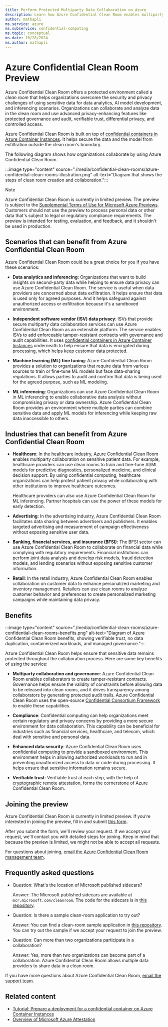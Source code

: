 ```yaml
---
title: Perform Protected Multiparty Data Collaboration on Azure
description: Learn how Azure Confidential Clean Room enables multiparty collaborations while preventing outside access to the data.
author: mathapli
ms.service: azure
ms.subservice: confidential-computing
ms.topic: conceptual
ms.date: 10/28/2024
ms.author: mathapli
---
```


# Azure Confidential Clean Room Preview

Azure Confidential Clean Room offers a protected environment called a *clean room* that helps organizations overcome the security and privacy challenges of using sensitive data for data analytics, AI model development, and inferencing scenarios. Organizations can collaborate and analyze data in the clean room and use advanced privacy-enhancing features like protected governance and audit, verifiable trust, differential privacy, and controlled access.

Azure Confidential Clean Room is built on top of [confidential containers in Azure Container Instances](../confidential-computing/confidential-containers.md). It helps secure the data and the model from exfiltration outside the clean room's boundary.

The following diagram shows how organizations collaborate by using Azure Confidential Clean Room.

:::image type="content" source="./media/confidential-clean-rooms/azure-confidential-clean-rooms-illustration.png" alt-text="Diagram that shows the steps of clean room creation and collaboration.":::

> [!NOTE]
> Azure Confidential Clean Room is currently in limited preview. The preview is subject to the [Supplemental Terms of Use for Microsoft Azure Previews](https://azure.microsoft.com/support/legal/preview-supplemental-terms/). Customers should not use the preview to process personal data or other data that's subject to legal or regulatory compliance requirements. The preview is intended for testing, evaluation, and feedback, and it shouldn't be used in production.

## Scenarios that can benefit from Azure Confidential Clean Room

Azure Confidential Clean Room could be a great choice for you if you have these scenarios:

- **Data analytics and inferencing**: Organizations that want to build insights on second-party data while helping to ensure data privacy can use Azure Confidential Clean Room. The service is useful when data providers are concerned about data exfiltration. It helps ensure that data is used only for agreed purposes. And it helps safeguard against unauthorized access or exfiltration because it's a sandboxed environment.

- **Independent software vendor (ISV) data privacy**: ISVs that provide secure multiparty data collaboration services can use Azure Confidential Clean Room as an extensible platform. The service enables ISVs to add enforceable tamper-resistant contracts with governance and audit capabilities. It uses [confidential containers in Azure Container Instances](../confidential-computing/confidential-containers.md) underneath to help ensure that data is encrypted during processing, which helps keep customer data protected.

- **Machine learning (ML) fine tuning**: Azure Confidential Clean Room provides a solution to organizations that require data from various sources to train or fine-tune ML models but face data-sharing regulations. It allows parties to audit and confirm that data is being used for the agreed purpose, such as ML modeling.

- **ML inferencing**: Organizations can use Azure Confidential Clean Room in ML inferencing to enable collaborative data analysis without compromising privacy or data ownership. Azure Confidential Clean Room provides an environment where multiple parties can combine sensitive data and apply ML models for inferencing while keeping raw data inaccessible to others.

## Industries that can benefit from Azure Confidential Clean Room

- **Healthcare**: In the healthcare industry, Azure Confidential Clean Room enables multiparty collaboration on sensitive patient data. For example, healthcare providers can use clean rooms to train and fine-tune AI/ML models for predictive diagnostics, personalized medicine, and clinical decision support. By using confidential computing, healthcare organizations can help protect patient privacy while collaborating with other institutions to improve healthcare outcomes.

  Healthcare providers can also use Azure Confidential Clean Room for ML inferencing. Partner hospitals can use the power of these models for early detection.

- **Advertising**: In the advertising industry, Azure Confidential Clean Room facilitates data sharing between advertisers and publishers. It enables targeted advertising and measurement of campaign effectiveness without exposing sensitive user data.

- **Banking, financial services, and insurance (BFSI)**: The BFSI sector can use Azure Confidential Clean Room to collaborate on financial data while complying with regulatory requirements. Financial institutions can perform joint data analysis and develop risk models, fraud detection models, and lending scenarios without exposing sensitive customer information.

- **Retail**: In the retail industry, Azure Confidential Clean Room enables collaboration on customer data to enhance personalized marketing and inventory management. Retailers can use clean rooms to analyze customer behavior and preferences to create personalized marketing campaigns while maintaining data privacy.

## Benefits

:::image type="content" source="./media/confidential-clean-rooms/azure-confidential-clean-rooms-benefits.png" alt-text="Diagram of Azure Confidential Clean Room benefits, showing verifiable trust, no data duplication, containerized workloads, and managed governance.":::

Azure Confidential Clean Room helps ensure that sensitive data remains protected throughout the collaboration process. Here are some key benefits of using the service:

- **Multiparty collaboration and governance**: Azure Confidential Clean Room enables collaborators to create tamper-resistant contracts. Governance helps ensure the validity of constraints before allowing data to be released into clean rooms, and it drives transparency among collaborators by generating protected audit trails. Azure Confidential Clean Room uses the open-source [Confidential Consortium Framework](https://microsoft.github.io/CCF/main/overview/what_is_ccf.html) to enable these capabilities.

- **Compliance**: Confidential computing can help organizations meet certain regulatory and privacy concerns by providing a more secure environment for data collaboration. This capability can be beneficial for industries such as financial services, healthcare, and telecom, which deal with sensitive and personal data.

- **Enhanced data security**: Azure Confidential Clean Room uses confidential computing to provide a sandboxed environment. This environment helps in allowing authorized workloads to run and in preventing unauthorized access to data or code during processing. It helps ensure that sensitive information remains secure.

- **Verifiable trust**: Verifiable trust at each step, with the help of cryptographic remote attestation, forms the cornerstone of Azure Confidential Clean Room.

## Joining the preview

Azure Confidential Clean Room is currently in limited preview. If you're interested in joining the preview, fill in and submit [this form](https://aka.ms/ACCR-Preview-Onboarding).

After you submit the form, we'll review your request. If we accept your request, we'll contact you with detailed steps for joining. Keep in mind that because the preview is limited, we might not be able to accept all requests.

For questions about joining, [email the Azure Confidential Clean Room management team](mailto:CleanRoomPMTeam@microsoft.com).

## Frequently asked questions

- Question: What's the location of Microsoft published sidecars?

  Answer: The Microsoft published sidecars are available at `mcr.microsoft.com/cleanroom`. The code for the sidecars is in [this repository](https://github.com/Azure/azure-cleanroom/).

- Question: Is there a sample clean-room application to try out?
  
  Answer: You can find a clean-room sample application in [this repository](https://github.com/Azure-Samples/azure-cleanroom-samples). You can try out the sample if we accept your request to join the preview.

- Question: Can more than two organizations participate in a collaboration?
  
  Answer: Yes, more than two organizations can become part of a collaboration. Azure Confidential Clean Room allows multiple data providers to share data in a clean room.

If you have more questions about Azure Confidential Clean Room, [email the support team](mailto:ACCRSupport@microsoft.com).

## Related content

- [Tutorial: Prepare a deployment for a confidential container on Azure Container Instances](/azure/container-instances/container-instances-tutorial-deploy-confidential-containers-cce-arm)
- [Overview of Microsoft Azure Attestation](/azure/attestation/overview)
